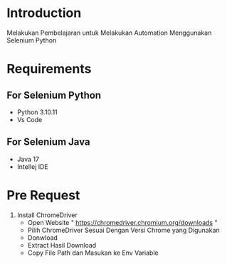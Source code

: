 # Introduction
Melakukan Pembelajaran untuk Melakukan Automation Menggunakan Selenium Python

# Requirements
## For Selenium Python
- Python 3.10.11
- Vs Code

## For Selenium Java
- Java 17
- Intellej IDE

# Pre Request
1. Install ChromeDriver
    - Open Website " https://chromedriver.chromium.org/downloads "
    - Pilih ChromeDriver Sesuai Dengan Versi Chrome yang Digunakan
    - Donwload
    - Extract Hasil Download
    - Copy File Path dan Masukan ke Env Variable


